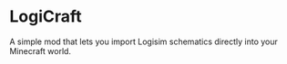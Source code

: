# LogiCraft
A simple mod that lets you import Logisim schematics directly into your Minecraft world.
